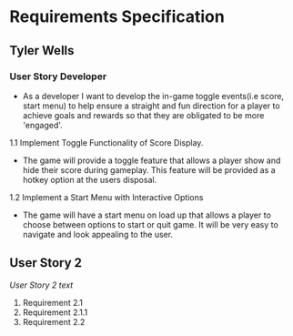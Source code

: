 # Requirements Specification

## Tyler Wells
### User Story Developer
- As a developer I want to develop the in-game toggle events(i.e score, start menu) to help ensure a straight and fun direction for a player to achieve goals and rewards so that they are obligated to be more 'engaged'.

1.1 Implement Toggle Functionality of Score Display.
 -  The game will provide a toggle feature that allows a player show and hide their score during gameplay. This feature will be provided as a hotkey option at the users disposal.

1.2 Implement a Start Menu with Interactive Options
 -  The game will have a start menu on load up that allows a player to choose between options to start or quit game. It will be very easy to navigate and look appealing to the user. 

## User Story 2
_User Story 2 text_
1. Requirement 2.1
  1. Requirement 2.1.1
2. Requirement 2.2
